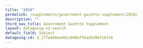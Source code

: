 ```yaml
---
title: "2018"
permalink: /supplements/government-gazette-supplement/2018/
description: ""
third_nav_title: Government Gazette Supplement
layout: datagovsg-v2-search
default_field: Subject
datagovsg-id: d_177e8d8ee041c606aff6ad2d9bf1bf26
---
```

